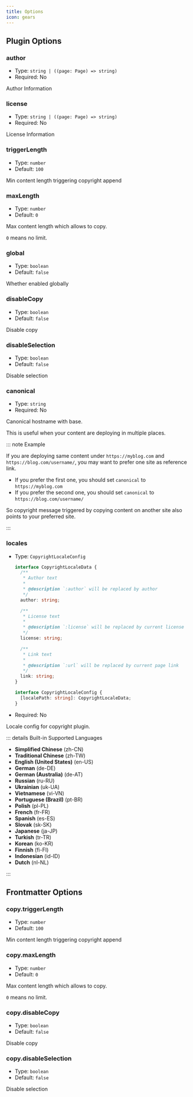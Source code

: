 ```yaml
---
title: Options
icon: gears
---
```


## Plugin Options

### author

- Type: `string | ((page: Page) => string)`
- Required: No

Author Information

### license

- Type: `string | ((page: Page) => string)`
- Required: No

License Information

### triggerLength

- Type: `number`
- Default: `100`

Min content length triggering copyright append

### maxLength

- Type: `number`
- Default: `0`

Max content length which allows to copy.

`0` means no limit.

### global

- Type: `boolean`
- Default: `false`

Whether enabled globally

### disableCopy

- Type: `boolean`
- Default: `false`

Disable copy

### disableSelection

- Type: `boolean`
- Default: `false`

Disable selection

### canonical

- Type: `string`
- Required: No

Canonical hostname with base.

This is useful when your content are deploying in multiple places.

::: note Example

If you are deploying same content under `https://myblog.com` and `https://blog.com/username/`, you may want to prefer one site as reference link.

- If you prefer the first one, you should set `canonical` to `https://myblog.com`
- If you prefer the second one, you should set `canonical` to `https://blog.com/username/`

So copyright message triggered by copying content on another site also points to your preferred site.

:::

### locales

- Type: `CopyrightLocaleConfig`

  ```ts
  interface CopyrightLocaleData {
    /**
     * Author text
     *
     * @description `:author` will be replaced by author
     */
    author: string;

    /**
     * License text
     *
     * @description `:license` will be replaced by current license
     */
    license: string;

    /**
     * Link text
     *
     * @description `:url` will be replaced by current page link
     */
    link: string;
  }

  interface CopyrightLocaleConfig {
    [localePath: string]: CopyrightLocaleData;
  }
  ```

- Required: No

Locale config for copyright plugin.

::: details Built-in Supported Languages

- **Simplified Chinese** (zh-CN)
- **Traditional Chinese** (zh-TW)
- **English (United States)** (en-US)
- **German** (de-DE)
- **German (Australia)** (de-AT)
- **Russian** (ru-RU)
- **Ukrainian** (uk-UA)
- **Vietnamese** (vi-VN)
- **Portuguese (Brazil)** (pt-BR)
- **Polish** (pl-PL)
- **French** (fr-FR)
- **Spanish** (es-ES)
- **Slovak** (sk-SK)
- **Japanese** (ja-JP)
- **Turkish** (tr-TR)
- **Korean** (ko-KR)
- **Finnish** (fi-FI)
- **Indonesian** (id-ID)
- **Dutch** (nl-NL)

:::

## Frontmatter Options

### copy.triggerLength

- Type: `number`
- Default: `100`

Min content length triggering copyright append

### copy.maxLength

- Type: `number`
- Default: `0`

Max content length which allows to copy.

`0` means no limit.

### copy.disableCopy

- Type: `boolean`
- Default: `false`

Disable copy

### copy.disableSelection

- Type: `boolean`
- Default: `false`

Disable selection
